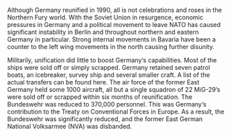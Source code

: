 Although Germany reunified in 1990, all is not celebrations and roses in the Northern Fury world. With the Soviet Union in resurgence, economic pressures in Germany and a political movement to leave NATO has caused significant instability in Berlin and throughout northern and eastern Germany in particular. Strong internal movements in Bavaria have been a counter to the left wing movements in the north causing further disunity.

Militarily, unification did little to boost Germany‘s capabilities. Most of the ships were sold off or simply scrapped. Germany retained seven patrol boats, an icebreaker, survey ship and several smaller craft. A list of the actual transfers can be found here. The air force of the former East Germany held some 1000 aircraft, all but a single squadron of 22 MiG-29‘s were sold off or scrapped within six months of reunification. The Bundeswehr was reduced to 370,000 personnel. This was Germany‘s contribution to the Treaty on Conventional Forces in Europe. As a result, the Bundeswehr was significantly reduced, and the former East German National Volksarmee (NVA) was disbanded.
